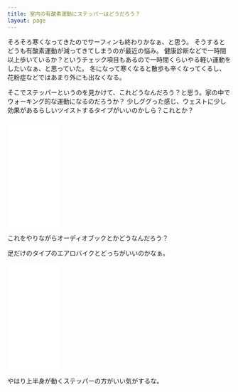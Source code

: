 ```yaml
---
title: 室内の有酸素運動にステッパーはどうだろう？
layout: page
---
```

そろそろ寒くなってきたのでサーフィンも終わりかなぁ、と思う。
そうするとどうも有酸素運動が減ってきてしまうのが最近の悩み。
健康診断などで一時間以上歩いているか？というチェック項目もあるので一時間くらいやる軽い運動をしたいなぁ、と思っていた。
冬になって寒くなると散歩も辛くなってくるし、花粉症などではあまり外にも出なくなる。

そこでステッパーというのを見かけて、これどうなんだろう？と思う。家の中でウォーキング的な運動になるのだろうか？
少しググった感じ、ウェストに少し効果があるらしいツイストするタイプがいいのかしら？これとか？

<iframe style="width:120px;height:240px;" marginwidth="0" marginheight="0" scrolling="no" frameborder="0" src="//rcm-fe.amazon-adsystem.com/e/cm?lt1=_blank&bc1=000000&IS2=1&bg1=FFFFFF&fc1=000000&lc1=0000FF&t=karino203-22&language=ja_JP&o=9&p=8&l=as4&m=amazon&f=ifr&ref=as_ss_li_til&asins=B00BCCGL8A&linkId=c15a430fa1cb19e477f26a1a01b752c3"></iframe>

これをやりながらオーディオブックとかどうなんだろう？

足だけのタイプのエアロバイクとどっちがいいのかなぁ。

<iframe style="width:120px;height:240px;" marginwidth="0" marginheight="0" scrolling="no" frameborder="0" src="//rcm-fe.amazon-adsystem.com/e/cm?lt1=_blank&bc1=000000&IS2=1&bg1=FFFFFF&fc1=000000&lc1=0000FF&t=karino203-22&language=ja_JP&o=9&p=8&l=as4&m=amazon&f=ifr&ref=as_ss_li_til&asins=B079P8KWW2&linkId=9da63c30b4f15c7b8eba1508a0e9325b"></iframe>

やはり上半身が動くステッパーの方がいい気がするな。